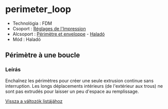 # perimeter\_loop

* Technológia : FDM
* Csoport : [Réglages de l'Impression](../print_settings/print_settings.md)
* Alcsoport : [Périmètre et enveloppe](../print_settings/print_settings.md#périmètre-et-enveloppe) - [Haladó](../print_settings/print_settings.md#Haladó)
* Mód : Haladó

## Périmètre à une boucle

### Leírás

Enchaînez les périmètres pour créer une seule extrusion continue sans interruption. Les longs déplacements intérieurs \(de l'extérieur aux trous\) ne sont pas extrudés pour laisser un peu d'espace au remplissage.

[Vissza a változók listájához](variable_list.md)

